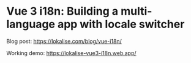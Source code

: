 # Vue 3 i18n: Building a multi-language app with locale switcher

Blog post: https://lokalise.com/blog/vue-i18n/

Working demo: https://lokalise-vue3-i18n.web.app/
